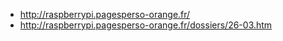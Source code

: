 - http://raspberrypi.pagesperso-orange.fr/
- http://raspberrypi.pagesperso-orange.fr/dossiers/26-03.htm
